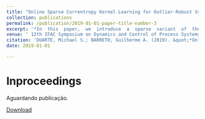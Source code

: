 ```yaml
---
title: "Online Sparse Correntropy Kernel Learning for Outlier-Robust System Identification"
collection: publications
permalink: /publication/2019-01-01-paper-title-number-3
excerpt: '*In  this  paper,  we  introduce  a  sparse  variant  of  the  Correntropy  Kernel  Learning (CKL) model for online system identification in the presence of outliers...*'
venue: ' 12th IFAC Symposium on Dynamics and Control of Process Systems, including Biosystems (DYCOPS)'
citation: 'DUARTE, Michael S.; BARRETO, Guilherme A. (2019). &quot;*Online Sparse Correntropy Kernel Learning for Outlier-Robust System Identification*.&quot; <i>12th IFAC Symposium on Dynamics and Control of Process Systems, including Biosystems (DYCOPS)</i>.'
date: 2019-01-01

---
```

# Inproceedings

Aguardando publicação.

[Download]()
